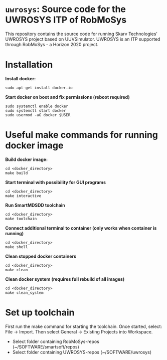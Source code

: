 # `uwrosys`: Source code for the UWROSYS ITP of RobMoSys

This repository contains the source code for running Skarv Technologies' UWROSYS project based on UUVSimulator. UWROSYS is an ITP supported through RobMoSys - a Horizon 2020 project.

# Installation

**Install docker:**
```
sudo apt-get install docker.io
```
**Start docker on boot and fix permissions (reboot required)**
```
sudo systemctl enable docker
sudo systemctl start docker
sudo usermod -aG docker $USER
```

# Useful make commands for running docker image

**Build docker image:**
```
cd <docker_directory>
make build
```

**Start terminal with possibility for GUI programs**
```
cd <docker_directory>
make interactive
```

**Run SmartMDSDD toolchain**
```
cd <docker_directory>
make toolchain
```

**Connect additional terminal to container (only works when container is running)**
```
cd <docker_directory>
make shell
```

**Clean stopped docker containers**
```
cd <docker_directory>
make clean
```

**Clean docker system (requires full rebuild of all images)**
```
cd <docker_directory>
make clean_system
```

# Set up toolchain
First run the make command for starting the toolchain. Once started, select:
File -> Import. Then select General -> Existing Projects into Workspace.
- Select folder containing RobMoSys-repos (~/SOFTWARE/smartsoft/repos)
- Select folder containing UWROSYS-repos (~/SOFTWARE/uwrosys)
